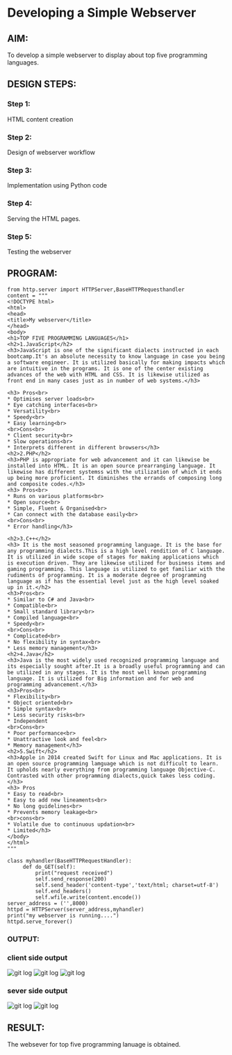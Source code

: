 # Developing a Simple Webserver
## AIM:
To develop a simple webserver to display about top five programming languages.

## DESIGN STEPS:
### Step 1: 
HTML content creation
### Step 2:
Design of webserver workflow
### Step 3:
Implementation using Python code
### Step 4:
Serving the HTML pages.
### Step 5:
Testing the webserver

## PROGRAM:

```
from http.server import HTTPServer,BaseHTTPRequesthandler
content = """
<!DOCTYPE html>
<html>
<head>
<title>My webserver</title>
</head>
<body>
<h1>TOP FIVE PROGRAMMING LANGUAGES</h1>
<h2>1.JavaScript</h2>
<h3>JavaScript is one of the significant dialects instructed in each bootcamp.It's an absolute necessity to know language in case you being a software engineer. It is utilized basically for making impacts which are intuitive in the programs. It is one of the center existing advances of the web with HTML and CSS. It is likewise utilized as front end in many cases just as in number of web systems.</h3>

<h3> Pros<br>
* Optimises server loads<br>
* Eye catching interfaces<br>
* Versatility<br>
* Speedy<br>
* Easy learning<br>
<br>Cons<br>
* Client security<br>
* Slow operations<br>
* Interprets different in different browsers</h3>
<h2>2.PHP</h2>
<h3>PHP is appropriate for web advancement and it can likewise be installed into HTML. It is an open source prearranging language. It likewise has different systemss with the utilization of which it ends up being more proficient. It diminishes the errands of composing long and composite codes.</h3>  
<h3> Pros<br>
* Runs on various platforms<br>
* Open source<br>
* Simple, Fluent & Organised<br>
* Can connect with the database easily<br>
<br>Cons<br>
* Error handling</h3>

<h2>3.C++</h2>
<h3> It is the most seasoned programming language. It is the base for any programming dialects.This is a high level rendition of C language. It is utilized in wide scope of stages for making applications which is execution driven. They are likewise utilized for business items and gaming programming. This language is utilized to get familiar with the rudiments of programming. It is a moderate degree of programming language as if has the essential level just as the high level soaked up in it.</h2>
<h3>Pros<br>
* Similar to C# and Java<br>
* Compatible<br>
* Small standard library<br>
* Compiled language<br>
* Speedy<br>
<br>Cons<br>
* Complicated<br>
* No flexibility in syntax<br>
* Less memory management</h3>
<h2>4.Java</h2>
<h3>Java is the most widely used recognized programming language and its especially sought after.It is a broadly useful programming and can be utilized in any stages. It is the most well known programming language. It is utilized for Big information and for web and programming advancement.</h3>
<h3>Pros<br>
* Flexibility<br>
* Object oriented<br>
* Simple syntax<br>
* Less security risks<br>
* Independent 
<br>Cons<br>
* Poor performance<br>
* Unattractive look and feel<br>
* Memory management</h3>
<h2>5.Swift</h2>
<h3>Apple in 2014 created Swift for Linux and Mac applications. It is an open source programming lamguage which is not difficult to learn. It upholds nearly everything from programming language Objective-C. Contrasted with other programming dialects,quick takes less coding.</h3>
<h3> Pros
* Easy to read<br>
* Easy to add new lineaments<br>
* No long guidelines<br>
* Prevents memory leakage<br>
<br>cons<br>
* Volatile due to continuous updation<br>
* Limited</h3>
</body>
</html>
"""

class myhandler(BaseHTTPRequestHandler):
     def do_GET(self):
         print("request received")
         self.send_response(200)
         self.send_header('content-type','text/html; charset=utf-8')
         self.end_headers()
         self.wfile.write(content.encode())
server_address = ('',8000)
httpd = HTTPServer(server_address,myhandler)
print("my webserver is running....")
httpd.serve_forever()         
``` 

### OUTPUT:

### client side output
![git log](Screenshotb.png)
![git log](Screenshota.png)
![git log](Screenshotc.png)
### sever side output
![git log](./serverside1.png)
![git log](./serverside2.png)
## RESULT:
The websever for top five programming lanuage is obtained.